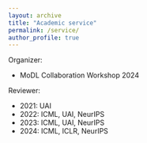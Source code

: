 ```yaml
---
layout: archive
title: "Academic service"
permalink: /service/
author_profile: true
---
```


Organizer:
- MoDL Collaboration Workshop 2024

Reviewer:
- 2021: UAI
- 2022: ICML, UAI, NeurIPS
- 2023: ICML, UAI, NeurIPS
- 2024: ICML, ICLR, NeurIPS

